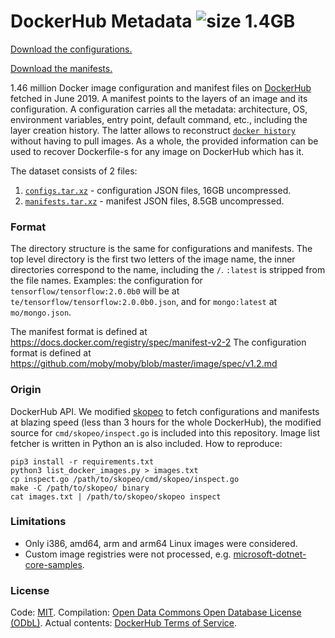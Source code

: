 DockerHub Metadata ![size 1.4GB](https://img.shields.io/badge/size-1.4GB-green.svg)
==================

[Download the configurations.](https://drive.google.com/open?id=1ZSmBR1xB9J79-Xk9gnYx3VGVp-6o0GQu)

[Download the manifests.](https://drive.google.com/open?id=1v9XcaGU71yfFrN4zKPRQ7CwGPP6rVNo2)

1.46 million Docker image configuration and manifest files on [DockerHub](https://hub.docker.com/) fetched in June 2019.
A manifest points to the layers of an image and its configuration. A configuration carries all the
metadata: architecture, OS, environment variables, entry point, default command, etc., including the layer creation history.
The latter allows to reconstruct [`docker history`](https://docs.docker.com/engine/reference/commandline/history/)
without having to pull images. As a whole, the provided information can be used to recover Dockerfile-s
for any image on DockerHub which has it.

The dataset consists of 2 files:

1. [`configs.tar.xz`](https://drive.google.com/open?id=1ZSmBR1xB9J79-Xk9gnYx3VGVp-6o0GQu) - configuration JSON files, 16GB uncompressed.
2. [`manifests.tar.xz`](https://drive.google.com/open?id=1v9XcaGU71yfFrN4zKPRQ7CwGPP6rVNo2) - manifest JSON files, 8.5GB uncompressed.

### Format

The directory structure is the same for configurations and manifests. The top level directory is
the first two letters of the image name, the inner directories correspond to the name, including the `/`.
`:latest` is stripped from the file names.
Examples: the configuration for `tensorflow/tensorflow:2.0.0b0` will be at
`te/tensorflow/tensorflow:2.0.0b0.json`, and for `mongo:latest` at `mo/mongo.json`.

The manifest format is defined at https://docs.docker.com/registry/spec/manifest-v2-2
The configuration format is defined at https://github.com/moby/moby/blob/master/image/spec/v1.2.md

### Origin

DockerHub API. We modified [skopeo](https://github.com/containers/skopeo) to fetch configurations
and manifests at blazing speed (less than 3 hours for the whole DockerHub), the modified source for
`cmd/skopeo/inspect.go` is included into this repository. Image list fetcher is written in Python
an is also included.
How to reproduce:

```
pip3 install -r requirements.txt
python3 list_docker_images.py > images.txt
cp inspect.go /path/to/skopeo/cmd/skopeo/inspect.go
make -C /path/to/skopeo/ binary
cat images.txt | /path/to/skopeo/skopeo inspect
```

### Limitations

* Only i386, amd64, arm and arm64 Linux images were considered.
* Custom image registries were not processed, e.g. [microsoft-dotnet-core-samples](https://hub.docker.com/_/microsoft-dotnet-core-samples/).

### License

Code: [MIT](https://choosealicense.com/licenses/mit/).
Compilation: [Open Data Commons Open Database License (ODbL)](https://opendatacommons.org/licenses/odbl/).
Actual contents: [DockerHub Terms of Service](https://www.docker.com/legal/docker-terms-service).
